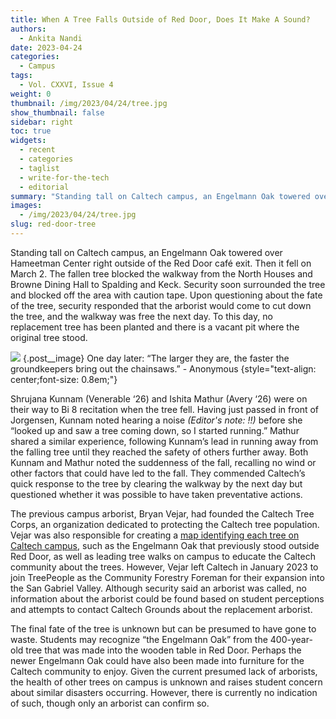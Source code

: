 ```yaml
---
title: When A Tree Falls Outside of Red Door, Does It Make A Sound?
authors:
  - Ankita Nandi
date: 2023-04-24
categories:
  - Campus
tags:
  - Vol. CXXVI, Issue 4
weight: 0
thumbnail: /img/2023/04/24/tree.jpg
show_thumbnail: false
sidebar: right
toc: true
widgets:
  - recent
  - categories
  - taglist
  - write-for-the-tech
  - editorial
summary: "Standing tall on Caltech campus, an Engelmann Oak towered over Hameetman Center right outside of the Red Door café exit. Then it fell on March 2."
images:
  - /img/2023/04/24/tree.jpg
slug: red-door-tree
---
```


Standing tall on Caltech campus, an Engelmann Oak towered over Hameetman Center right outside of the Red Door café exit. Then it fell on March 2. The fallen tree blocked the walkway from the North Houses and Browne Dining Hall to Spalding and Keck. Security soon surrounded the tree and blocked off the area with caution tape. Upon questioning about the fate of the tree, security responded that the arborist would come to cut down the tree, and the walkway was free the next day. To this day, no replacement tree has been planted and there is a vacant pit where the original tree stood. 

![](/img/2023/04/24/tree.jpg)
{.post__image}
One day later: “The larger they are, the faster the groundkeepers bring out the chainsaws.” - Anonymous
{style="text-align: center;font-size: 0.8em;"}

Shrujana Kunnam (Venerable ‘26) and Ishita Mathur (Avery ‘26) were on their way to Bi 8 recitation when the tree fell. Having just passed in front of Jorgensen, Kunnam noted hearing a noise *(Editor's note: !!)* before she “looked up and saw a tree coming down, so I started running.” Mathur shared a similar experience, following Kunnam’s lead in running away from the falling tree until they reached the safety of others further away. Both Kunnam and Mathur noted the suddenness of the fall, recalling no wind or other factors that could have led to the fall. They commended Caltech’s quick response to the tree by clearing the walkway by the next day but questioned whether it was possible to have taken preventative actions.

The previous campus arborist, Bryan Vejar, had founded the Caltech Tree Corps, an organization dedicated to protecting the Caltech tree population. Vejar was also responsible for creating a [map identifying each tree on Caltech campus](https://app.arborprousa.com/viewer/gOwUGN3umGAa2sWU), such as the Engelmann Oak that previously stood outside Red Door, as well as leading tree walks on campus to educate the Caltech community about the trees. However, Vejar left Caltech in January 2023 to join TreePeople as the Community Forestry Foreman for their expansion into the San Gabriel Valley. Although security said an arborist was called, no information about the arborist could be found based on student perceptions and attempts to contact Caltech Grounds about the replacement arborist. 

The final fate of the tree is unknown but can be presumed to have gone to waste. Students may recognize “the Engelmann Oak” from the 400-year-old tree that was made into the wooden table in Red Door. Perhaps the newer Engelmann Oak could have also been made into furniture for the Caltech community to enjoy. Given the current presumed lack of arborists, the health of other trees on campus is unknown and raises student concern about similar disasters occurring. However, there is currently no indication of such, though only an arborist can confirm so.